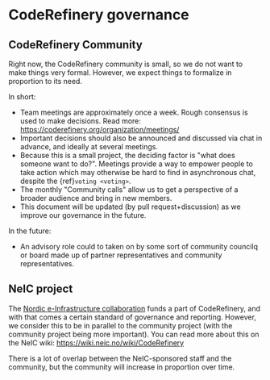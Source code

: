 # CodeRefinery governance

## CodeRefinery Community

Right now, the CodeRefinery community is small, so we do not want to
make things very formal.  However, we expect things to formalize in
proportion to its need.

In short:

- Team meetings are approximately once a week.  Rough consensus is
  used to make decisions. Read more:
  https://coderefinery.org/organization/meetings/
- Important decisions should also be announced and discussed via chat
  in advance, and ideally at several meetings.
- Because this is a small project, the deciding factor is "what does
  someone want to do?".  Meetings provide a way to empower people to
  take action which may otherwise be hard to find in asynchronous
  chat, despite the {ref}`voting <voting>`.
- The monthly "Community calls" allow us to get a perspective of a
  broader audience and bring in new members.
- This document will be updated (by pull request+discussion) as we
  improve our governance in the future.

In the future:

- An advisory role could to taken on by some sort of community councilq
  or board made up of partner representatives and community
  representatives.



## NeIC project

The [Nordic e-Infrastructure collaboration](https://neic.no) funds a
part of CodeRefinery, and with that comes a certain standard of
governance and reporting.  However, we consider this to be in parallel
to the community project (with the community project being more
important).  You can read more about this on the NeIC wiki:
https://wiki.neic.no/wiki/CodeRefinery

There is a lot of overlap between the NeIC-sponsored staff and the
community, but the community will increase in proportion over time.

